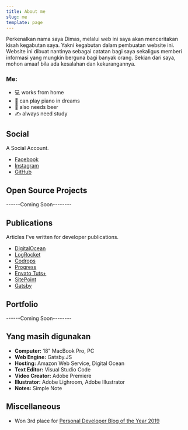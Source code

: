 ```yaml
---
title: About me
slug: me
template: page
---
```


Perkenalkan nama saya Dimas, melalui web ini saya akan menceritakan kisah kegabutan saya. Yakni kegabutan dalam pembuatan website ini. Website ini dibuat nantinya sebagai catatan bagi saya sekaligus memberi informasi yang mungkin berguna bagi banyak orang. Sekian dari saya, mohon amaaf bila ada kesalahan dan kekurangannya.

### Me:

- 💻 works from home 
- 🎹 can play piano in dreams
- 🍺 also needs beer
- ✍️ always need study

## Social

A Social Account.

- [Facebook](https://facebook.com/sakithatiteam)
- [Instagram](http://instagram.com/dmasetiawan27)
- [GitHub](https://github.com/pegan3)

## Open Source Projects

------Coming Soon--------

## Publications

Articles I've written for developer publications.

- [DigitalOcean](/publications/#DigitalOcean)
- [LogRocket](/publications/#LogRocket)
- [Codrops](/publications/#Codrops)
- [Progress](/publications/#Progress)
- [Envato Tuts+](/publications/#EnvatoTuts+)
- [SitePoint](/publications/#SitePoint)
- [Gatsby](/publications/#Gatsby)


## Portfolio

------Coming Soon--------

## Yang masih digunakan

- **Computer:** 18" MacBook Pro, PC
- **Web Engine:** Gatsby.JS
- **Hosting:** Amazon Web Service, Digital Ocean
- **Text Editor:** Visual Studio Code
- **Video Creator:** Adobe Premiere
- **Illustrator:** Adobe Lighroom, Adobe Illustrator
- **Notes:** Simple Note


## Miscellaneous

- Won 3rd place for [Personal Developer Blog of the Year 2019](https://hackernoon.com/personal-developer-blog-of-the-year-hacker-noon-noonies-awards-2019-hz2tu32ql)
